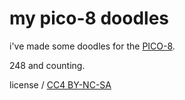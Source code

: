 # my pico-8 doodles

i've made some doodles for the [PICO-8](https://www.lexaloffle.com/pico-8.php).

248 and counting.

license / [CC4 BY-NC-SA](https://creativecommons.org/licenses/by-nc-sa/4.0/)
